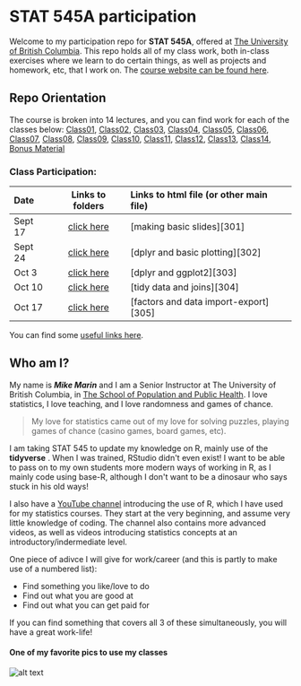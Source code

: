 # STAT 545A participation

Welcome to my participation repo for __STAT 545A__, offered at [The University of British Columbia](www.ubc.ca).  This repo holds all of my class work, both in-class exercises where we learn to do certain things, as well as projects and homework, etc, that I work on.  The [course website can be found here](https://stat545.stat.ubc.ca).

## Repo Orientation

The course is broken into 14 lectures, and you can find work for each of the classes below:
[Class01](https://github.com/MarinStatsLectures/STAT545A-participation/tree/master/Class01), 
[Class02](https://github.com/MarinStatsLectures/STAT545A-participation/tree/master/Class02), 
[Class03](https://github.com/MarinStatsLectures/STAT545A-participation/tree/master/Class03), 
[Class04](https://www.youtube.com/watch?v=dQw4w9WgXcQ), 
[Class05](https://github.com/MarinStatsLectures/STAT545A-participation/tree/master/Class05), 
[Class06](https://github.com/MarinStatsLectures/STAT545A-participation/tree/master/Class06), 
[Class07](https://github.com/MarinStatsLectures/STAT545A-participation/tree/master/Class07), 
[Class08](https://github.com/MarinStatsLectures/STAT545A-participation/tree/master/Class08), 
[Class09](https://github.com/MarinStatsLectures/STAT545A-participation/tree/master/Class09), 
[Class10](https://github.com/MarinStatsLectures/STAT545A-participation/tree/master/Class10), 
[Class11](https://github.com/MarinStatsLectures/STAT545A-participation/tree/master/Class11), 
[Class12](https://github.com/MarinStatsLectures/STAT545A-participation/tree/master/Class12), 
[Class13](https://github.com/MarinStatsLectures/STAT545A-participation/tree/master/Class13), 
[Class14](https://github.com/MarinStatsLectures/STAT545A-participation/tree/master/Class14),
[Bonus Material](https://www.youtube.com/watch?v=mxzgwJ8tSE0)


### Class Participation:
|   Date   | Links to folders  | Links to html file (or other main file)    | 
|:---------|:-----------------:|:--------------------------------|
| Sept 17  | [click here][Class01] | [making basic slides][301] |
| Sept 24  | [click here][Class02] | [dplyr and basic plotting][302] |
| Oct 3    | [click here][Class03] | [dplyr and ggplot2][303] |
| Oct 10   | [click here][Class04] | [tidy data and joins][304] |
| Oct 17   | [click here][Class05] | [factors and data import-export][305] |


[Class01]: <https://github.com/MarinStatsLectures/STAT545A-participation/tree/master/Class01>
[Class02]: <https://github.com/MarinStatsLectures/STAT545A-participation/tree/master/Class02> 
[Class03]: <https://github.com/MarinStatsLectures/STAT545A-participation/tree/master/Class03> 
[Class04]: <https://www.youtube.com/watch?v=dQw4w9WgXcQ> 
[Class05]: <https://github.com/MarinStatsLectures/STAT545A-participation/tree/master/Class05>




You can find some [useful links here](https://github.com/MarinStatsLectures/STAT545-participation/blob/master/navigating_github.md).

## Who am I?

My name is _**Mike Marin**_ and I am a Senior Instructor at The University of British Columbia, in [The School of Population and Public Health](www.spph.ubc.ca).  I love statistics, I love teaching, and I love randomness and games of chance.  

>My love for statistics came out of my love for solving puzzles, playing games of chance (casino games, board games, etc).  

I am taking STAT 545 to update my knowledge on R, mainly use of the __tidyverse__ .  When I was trained, RStudio didn't even exist!  I want to be able to pass on to my own students more modern ways of working in R, as I mainly code using base-R, although I don't want to be a dinosaur who says stuck in his old ways!

I also have a [YouTube channel](https://www.youtube.com/marinstatlectures) introducing the use of R, which I have used for my statistics courses. They start at the very beginning, and assume very little knowledge of coding.  The channel also contains more advanced videos, as well as videos introducing statistics concepts at an introductory/indermediate level.

One piece of adivce I will give for work/career (and this is partly to make use of a numbered list):

- Find something you like/love to do
- Find out what you are good at
- Find out what you can get paid for

If you can find something that covers all 3 of these simultaneously, you will have a great work-life!

#### One of my favorite pics to use my classes

![alt text](https://chemicalstatistician.files.wordpress.com/2014/05/pregnant.jpg)
